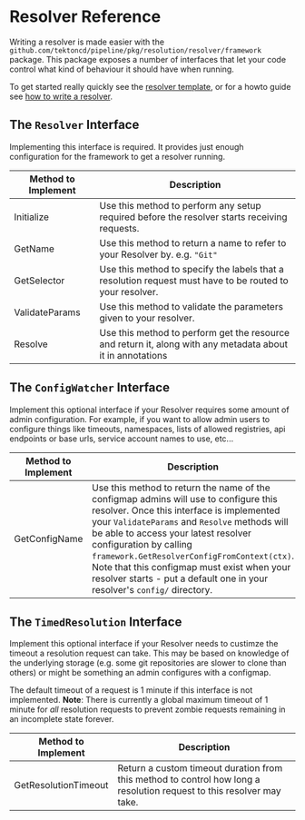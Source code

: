 <!--
---
linkTitle: "Resolver Reference"
weight: 101
---
-->

# Resolver Reference

Writing a resolver is made easier with the
`github.com/tektoncd/pipeline/pkg/resolution/resolver/framework` package.
This package exposes a number of interfaces that let your code control
what kind of behaviour it should have when running.

To get started really quickly see the [resolver
template](./resolver-template/), or for a howto guide see [how to write
a resolver](./how-to-write-a-resolver.md).

## The `Resolver` Interface

Implementing this interface is required. It provides just enough
configuration for the framework to get a resolver running.

| Method  to Implement | Description |
|----------------------|-------------|
| Initialize | Use this method to perform any setup required before the resolver starts receiving requests. |
| GetName | Use this method to return a name to refer to your Resolver by. e.g. `"Git"` |
| GetSelector | Use this method to specify the labels that a resolution request must have to be routed to your resolver. |
| ValidateParams | Use this method to validate the parameters given to your resolver. |
| Resolve | Use this method to perform get the resource and return it, along with any metadata about it in annotations |

## The `ConfigWatcher` Interface

Implement this optional interface if your Resolver requires some amount
of admin configuration. For example, if you want to allow admin users to
configure things like timeouts, namespaces, lists of allowed registries,
api endpoints or base urls, service account names to use, etc...

| Method to Implement | Description |
|---------------------|-------------|
| GetConfigName       | Use this method to return the name of the configmap admins will use to configure this resolver. Once this interface is implemented your `ValidateParams` and `Resolve` methods will be able to access your latest resolver configuration by calling `framework.GetResolverConfigFromContext(ctx)`. Note that this configmap must exist when your resolver starts - put a default one in your resolver's `config/` directory. |

## The `TimedResolution` Interface

Implement this optional interface if your Resolver needs to custimze the
timeout a resolution request can take. This may be based on knowledge of
the underlying storage (e.g. some git repositories are slower to clone
than others) or might be something an admin configures with a configmap.

The default timeout of a request is 1 minute if this interface is not
implemented. **Note**: There is currently a global maximum timeout of 1
minute for _all_ resolution requests to prevent zombie requests
remaining in an incomplete state forever.

| Method to Implement | Description |
|---------------------|-------------|
| GetResolutionTimeout | Return a custom timeout duration from this method to control how long a resolution request to this resolver may take. |
